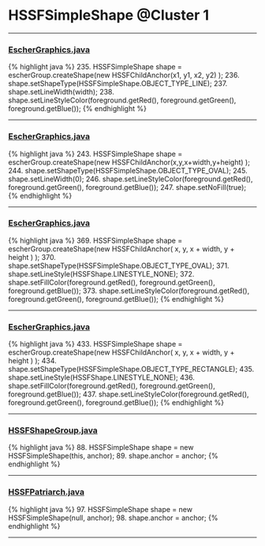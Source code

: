 # HSSFSimpleShape @Cluster 1

***

### [EscherGraphics.java](https://searchcode.com/codesearch/view/15642323/)
{% highlight java %}
235. HSSFSimpleShape shape = escherGroup.createShape(new HSSFChildAnchor(x1, y1, x2, y2) );
236. shape.setShapeType(HSSFSimpleShape.OBJECT_TYPE_LINE);
237. shape.setLineWidth(width);
238. shape.setLineStyleColor(foreground.getRed(), foreground.getGreen(), foreground.getBlue());
{% endhighlight %}

***

### [EscherGraphics.java](https://searchcode.com/codesearch/view/15642323/)
{% highlight java %}
243. HSSFSimpleShape shape = escherGroup.createShape(new HSSFChildAnchor(x,y,x+width,y+height) );
244. shape.setShapeType(HSSFSimpleShape.OBJECT_TYPE_OVAL);
245. shape.setLineWidth(0);
246. shape.setLineStyleColor(foreground.getRed(), foreground.getGreen(), foreground.getBlue());
247. shape.setNoFill(true);
{% endhighlight %}

***

### [EscherGraphics.java](https://searchcode.com/codesearch/view/15642323/)
{% highlight java %}
369. HSSFSimpleShape shape = escherGroup.createShape(new HSSFChildAnchor( x, y, x + width, y + height ) );
370. shape.setShapeType(HSSFSimpleShape.OBJECT_TYPE_OVAL);
371. shape.setLineStyle(HSSFShape.LINESTYLE_NONE);
372. shape.setFillColor(foreground.getRed(), foreground.getGreen(), foreground.getBlue());
373. shape.setLineStyleColor(foreground.getRed(), foreground.getGreen(), foreground.getBlue());
{% endhighlight %}

***

### [EscherGraphics.java](https://searchcode.com/codesearch/view/15642323/)
{% highlight java %}
433. HSSFSimpleShape shape = escherGroup.createShape(new HSSFChildAnchor( x, y, x + width, y + height ) );
434. shape.setShapeType(HSSFSimpleShape.OBJECT_TYPE_RECTANGLE);
435. shape.setLineStyle(HSSFShape.LINESTYLE_NONE);
436. shape.setFillColor(foreground.getRed(), foreground.getGreen(), foreground.getBlue());
437. shape.setLineStyleColor(foreground.getRed(), foreground.getGreen(), foreground.getBlue());
{% endhighlight %}

***

### [HSSFShapeGroup.java](https://searchcode.com/codesearch/view/15642300/)
{% highlight java %}
88. HSSFSimpleShape shape = new HSSFSimpleShape(this, anchor);
89. shape.anchor = anchor;
{% endhighlight %}

***

### [HSSFPatriarch.java](https://searchcode.com/codesearch/view/15642333/)
{% highlight java %}
97. HSSFSimpleShape shape = new HSSFSimpleShape(null, anchor);
98. shape.anchor = anchor;
{% endhighlight %}

***

